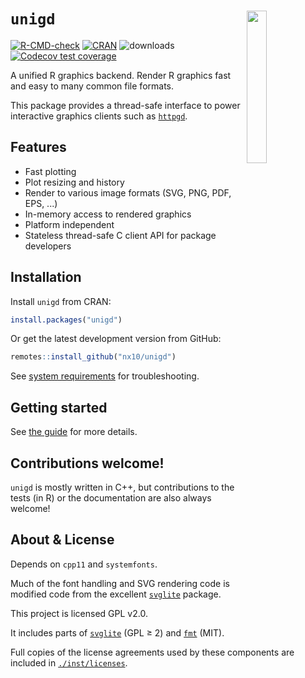 # `unigd` <img src="man/figures/logo.png" align="right" width="25%"/>


<!-- badges: start -->
[![R-CMD-check](https://github.com/nx10/unigd/actions/workflows/R-CMD-check.yaml/badge.svg)](https://github.com/nx10/unigd/actions/workflows/R-CMD-check.yaml)
[![CRAN](https://www.r-pkg.org/badges/version/unigd)](https://CRAN.R-project.org/package=unigd)
![downloads](https://cranlogs.r-pkg.org/badges/grand-total/unigd)
[![Codecov test coverage](https://codecov.io/gh/nx10/unigd/branch/master/graph/badge.svg)](https://app.codecov.io/gh/nx10/unigd?branch=master)
<!-- badges: end -->

A unified R graphics backend. Render R graphics fast and easy to many common file formats.

This package provides a thread-safe interface to power interactive graphics clients such as [`httpgd`](https://github.com/nx10/httpgd).

## Features

* Fast plotting
* Plot resizing and history
* Render to various image formats (SVG, PNG, PDF, EPS, ...)
* In-memory access to rendered graphics
* Platform independent
* Stateless thread-safe C client API for package developers

## Installation

Install `unigd` from CRAN:

```R
install.packages("unigd")
```

Or get the latest development version from GitHub:

```R
remotes::install_github("nx10/unigd")
```

See [system requirements](https://nx10.github.io/unigd/articles/a00_installation.html#system-requirements) for troubleshooting.

## Getting started

See [the guide](https://nx10.github.io/unigd/articles/b00_guide.html) for more details.

## Contributions welcome!

`unigd` is mostly written in C++, but contributions to the tests (in R) or the documentation are also always welcome!

## About &amp; License

Depends on `cpp11` and `systemfonts`.
    
Much of the font handling and SVG rendering code is modified code from the excellent [`svglite`](<https://github.com/r-lib/svglite>) package.

This project is licensed GPL v2.0.

It includes parts of [`svglite`](<https://github.com/r-lib/svglite>) (GPL &geq; 2) and [`fmt`](https://github.com/fmtlib/fmt) (MIT).

Full copies of the license agreements used by these components are included in [`./inst/licenses`](https://github.com/nx10/unigd/tree/master/inst/licenses).
